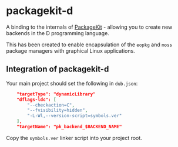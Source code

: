 # packagekit-d

A binding to the internals of [PackageKit](https://github.com/PackageKit/PackageKit) - allowing you to create
new backends in the D programming language.

This has been created to enable encapsulation of the `eopkg` and `moss` package managers with graphical
Linux applications.

## Integration of packagekit-d

Your main project should set the following in `dub.json`:

```json
	"targetType": "dynamicLibrary"
	"dflags-ldc": [
		"--checkaction=C",
		"--fvisibility=hidden",
		"-L-Wl,--version-script=symbols.ver"
	],
	"targetName": "pk_backend_$BACKEND_NAME"
```

Copy the `symbols.ver` linker script into your project root.
